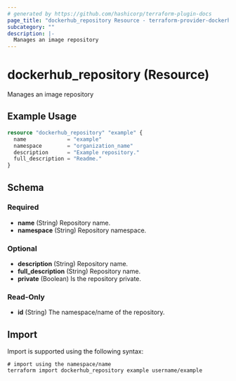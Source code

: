 ```yaml
---
# generated by https://github.com/hashicorp/terraform-plugin-docs
page_title: "dockerhub_repository Resource - terraform-provider-dockerhub"
subcategory: ""
description: |-
  Manages an image repository
---
```


# dockerhub_repository (Resource)

Manages an image repository

## Example Usage

```terraform
resource "dockerhub_repository" "example" {
  name             = "example"
  namespace        = "organization_name"
  description      = "Example repository."
  full_description = "Readme."
}
```

<!-- schema generated by tfplugindocs -->
## Schema

### Required

- **name** (String) Repository name.
- **namespace** (String) Repository namespace.

### Optional

- **description** (String) Repository name.
- **full_description** (String) Repository name.
- **private** (Boolean) Is the repository private.

### Read-Only

- **id** (String) The namespace/name of the repository.

## Import

Import is supported using the following syntax:

```shell
# import using the namespace/name
terraform import dockerhub_repository example username/example
```
